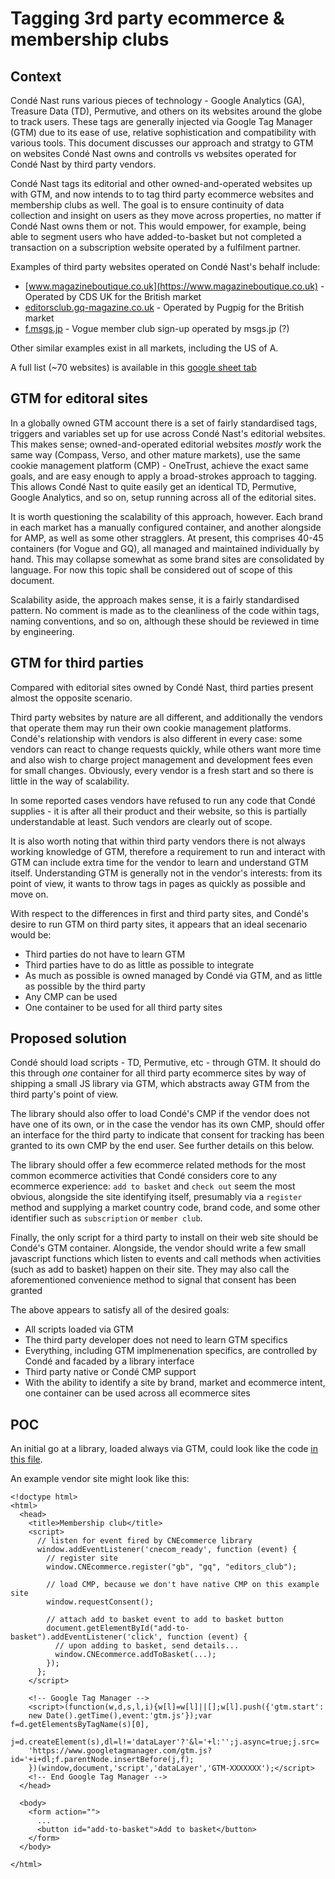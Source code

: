 # Tagging 3rd party ecommerce & membership clubs

## Context

Condé Nast runs various pieces of technology - Google Analytics (GA), Treasure Data (TD), Permutive, and
others on its websites around the globe to track users. These tags are generally injected via Google Tag
Manager (GTM) due to its ease of use, relative sophistication and compatibility with various tools.
This document discusses our approach and stratgy to GTM on websites Condé Nast owns and controlls vs
websites operated for Condé Nast by third party vendors.

Condé Nast tags its editorial and other owned-and-operated websites up with GTM, and now intends to to tag
third party ecommerce websites and membership clubs as well. The goal is to ensure continuity of data
collection and insight on users as they move across properties, no matter if Condé Nast owns them or not.
This would empower, for example, being able to segment users who have added-to-basket but not completed
a transaction on a subscription website operated by a fulfilment partner.

Examples of third party websites operated on Condé Nast's behalf include:

- [www.magazineboutique.co.uk](https://www.magazineboutique.co.uk) - Operated by CDS UK for the British market
- [editorsclub.gq-magazine.co.uk](https://editorsclub.gq-magazine.co.uk) - Operated by Pugpig for the British market
- [f.msgs.jp](https://f.msgs.jp/webapp/form/16237_nay_596/index.do?code=lp_member) - Vogue member club sign-up operated by msgs.jp (?)

Other similar examples exist in all markets, including the US of A.

A full list (~70 websites) is available in this [google sheet tab](https://docs.google.com/spreadsheets/d/1MK9H4kmnazwfd0qMUHMlosEm5fT7xHm2wuGiIH1vbgk/edit?ts=5f452e60#gid=1665694749)

## GTM for editoral sites

In a globally owned GTM account there is a set of fairly standardised tags, triggers and variables set up for use
across Condé Nast's editorial websites. This makes sense; owned-and-operated editorial websites _mostly_ work
the same way (Compass, Verso, and other mature markets), use the same cookie management platform (CMP) - OneTrust,
achieve the exact same goals, and are easy enough to  apply a broad-strokes approach to tagging. This allows
Condé Nast to quite easily get an identical TD, Permutive, Google Analytics, and so on, setup running across all of the
editorial sites.

It is worth questioning the scalability of this approach, however. Each brand in each market has a
manually configured container, and another alongside for AMP, as well as some other stragglers. At present, this
comprises 40-45 containers (for Vogue and GQ), all managed and maintained individually by hand. This may collapse
somewhat as some brand sites are consolidated by language. For now this topic shall be considered out of scope of
this document.

Scalability aside, the approach makes sense, it is a fairly standardised pattern. No comment is made as to the cleanliness
of the code within tags, naming conventions, and so on, although these should be reviewed in time by engineering.

## GTM for third parties

Compared with editorial sites owned by Condé Nast, third parties present almost the opposite scenario.

Third party websites by nature are all different, and additionally the vendors that operate them may run their own
cookie management platforms. Condé's relationship with vendors is also different in every case: some vendors
can react to change requests quickly, while others want more time and also wish to charge project management
and development fees even for small changes. Obviously, every vendor is a fresh start and so there is little
in the way of scalability.

In some reported cases vendors have refused to run any code that Condé supplies - it is after all their product and
their website, so this is partially understandable at least. Such vendors are clearly out of scope.

It is also worth noting that within third party vendors there is not always working knowledge of GTM, therefore a requirement
to run and interact with GTM can include extra time for the vendor to learn and understand GTM itself. Understanding GTM
is generally not in the vendor's interests: from its point of view, it wants to throw tags in pages as quickly as possible
and move on.

With respect to the differences in first and third party sites, and Condé's desire to run GTM on third party sites,
it appears that an ideal secenario would be:

* Third parties do not have to learn GTM
* Third parties have to do as little as possible to integrate
* As much as possible is owned managed by Condé via GTM, and as little as possible by the third party
* Any CMP can be used
* One container to be used for all third party sites

## Proposed solution

Condé should load scripts - TD, Permutive, etc - through GTM. It should do this through _one_ container for all
third party ecommerce sites by way of shipping a small JS library via GTM, which abstracts away GTM from the third
party's point of view.

The library should also offer to load Condé's CMP if the vendor does not have one of its own, or in the case the 
vendor has its own CMP, should offer an interface for the third party to indicate that consent for tracking has been
granted to its own CMP by the end user. See further details on this below.

The library should offer a few ecommerce related methods for the most common ecommerce activities that Condé considers
core to any ecommerce experience: `add to basket` and `check out` seem the most obvious, alongside the site identifying
itself, presumably via a `register` method and supplying a market country code, brand code, and some other identifier
such as `subscription` or `member club`.

Finally, the only script for a third party to install on their web site should be Condé's GTM container. Alongside,
the vendor should write a few small javascript functions which listen to events and call methods when activities (such as
add to basket) happen on their site. They may also call the aforementioned convenience method to signal that consent
has been granted 

The above appears to satisfy all of the desired goals:

* All scripts loaded via GTM
* The third party developer does not need to learn GTM specifics
* Everything, including GTM implmenenation specifics, are controlled by Condé and facaded by a library interface
* Third party native or Condé CMP support
* With the ability to identify a site by brand, market and ecommerce intent, one container can be used across all ecommerce sites

## POC

An initial go at a library, loaded always via GTM, could look like the code [in this file](https://github.com/CondeNast/gtm-docs/edit/third-party-tagging/cnecom.js).

An example vendor site might look like this:

```
<!doctype html>
<html>
  <head>
    <title>Membership club</title>
    <script>
      // listen for event fired by CNEcommerce library
      window.addEventListener('cnecom_ready', function (event) {
        // register site
        window.CNEcommerce.register("gb", "gq", "editors_club");
        
        // load CMP, because we don't have native CMP on this example site
        window.requestConsent();
        
        // attach add to basket event to add to basket button
        document.getElementById("add-to-basket").addEventListener('click', function (event) {
          // upon adding to basket, send details...
          window.CNEcommerce.addToBasket(...);
        });
      };
    </script>
    
    <!-- Google Tag Manager -->
    <script>(function(w,d,s,l,i){w[l]=w[l]||[];w[l].push({'gtm.start':
    new Date().getTime(),event:'gtm.js'});var f=d.getElementsByTagName(s)[0],
    j=d.createElement(s),dl=l!='dataLayer'?'&l='+l:'';j.async=true;j.src=
    'https://www.googletagmanager.com/gtm.js?id='+i+dl;f.parentNode.insertBefore(j,f);
    })(window,document,'script','dataLayer','GTM-XXXXXXX');</script>
    <!-- End Google Tag Manager -->
  </head>
  
  <body>
    <form action="">
      ...
      <button id="add-to-basket">Add to basket</button>
    </form>
  </body>
  
</html>
```
